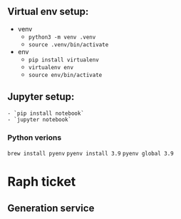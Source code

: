 ## **Virtual env setup:**
- venv
	- `python3 -m venv .venv`
	- `source .venv/bin/activate`
- env 
    - `pip install virtualenv`
    - `virtualenv env`
    - `source env/bin/activate`

## **Jupyter setup:**
    - `pip install notebook`
    - `jupyter notebook`


### Python verions
`brew install pyenv`
`pyenv install 3.9`
`pyenv global 3.9 `


# Raph ticket
## Generation service
